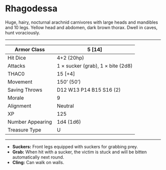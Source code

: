 # Rhagodessa

Huge, hairy, nocturnal arachnid carnivores with large heads and mandibles and 10 legs. Yellow head and abdomen, dark brown thorax. Dwell in caves, hunt voraciously.

------

| Armor Class     | 5 [14]                            |
| ---------------- | --------------------------------- |
| Hit Dice         | 4+2 (20hp)                        |
| Attacks          | 1 × sucker (grab), 1 × bite (2d8) |
| THAC0            | 15 [+4]                           |
| Movement         | 150’ (50’)                        |
| Saving Throws    | D12 W13 P14 B15 S16 (2)           |
| Morale           | 9                                 |
| Alignment        | Neutral                           |
| XP               | 125                               |
| Number Appearing | 1d4 (1d6)                         |
| Treasure Type    | U                                 |

------

- **Suckers:** Front legs equipped with suckers for grabbing prey.
- **Grab:** When hit with a sucker, the victim is stuck and will be bitten automatically next round.
- **Cling:** Can walk on walls.